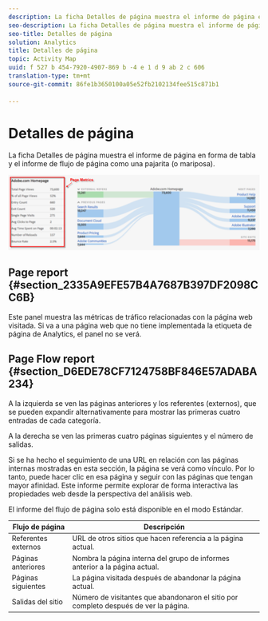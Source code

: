 ```yaml
---
description: La ficha Detalles de página muestra el informe de página en forma de tabla y el informe de flujo de página como una pajarita (o mariposa).
seo-description: La ficha Detalles de página muestra el informe de página en forma de tabla y el informe de flujo de página como una pajarita (o mariposa).
seo-title: Detalles de página
solution: Analytics
title: Detalles de página
topic: Activity Map
uuid: f 527 b 454-7920-4907-869 b -4 e 1 d 9 ab 2 c 606
translation-type: tm+mt
source-git-commit: 86fe1b3650100a05e52fb2102134fee515c871b1

---
```



# Detalles de página

La ficha Detalles de página muestra el informe de página en forma de tabla y el informe de flujo de página como una pajarita (o mariposa).

![](assets/page_flow.png)

## Page report {#section_2335A9EFE57B4A7687B397DF2098CC6B}

Este panel muestra las métricas de tráfico relacionadas con la página web visitada. Si va a una página web que no tiene implementada la etiqueta de página de Analytics, el panel no se verá.

## Page Flow report {#section_D6EDE78CF7124758BF846E57ADABA234}

A la izquierda se ven las páginas anteriores y los referentes (externos), que se pueden expandir alternativamente para mostrar las primeras cuatro entradas de cada categoría.

A la derecha se ven las primeras cuatro páginas siguientes y el número de salidas.

Si se ha hecho el seguimiento de una URL en relación con las páginas internas mostradas en esta sección, la página se verá como vínculo. Por lo tanto, puede hacer clic en esa página y seguir con las páginas que tengan mayor afinidad. Este informe permite explorar de forma interactiva las propiedades web desde la perspectiva del análisis web.

El informe del flujo de página solo está disponible en el modo Estándar.

| **Flujo de página** | **Descripción** |
|---|---|
| Referentes externos | URL de otros sitios que hacen referencia a la página actual. |
| Páginas anteriores | Nombra la página interna del grupo de informes anterior a la página actual. |
| Páginas siguientes | La página visitada después de abandonar la página actual. |
| Salidas del sitio | Número de visitantes que abandonaron el sitio por completo después de ver la página. |

